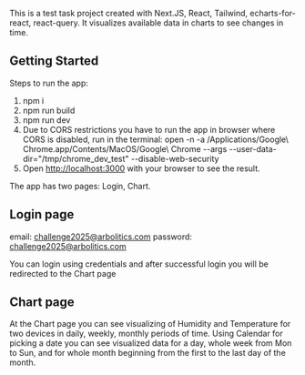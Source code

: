 This is a test task project created with Next.JS, React, Tailwind, echarts-for-react, react-query.
It visualizes available data in charts to see changes in time.

## Getting Started

Steps to run the app:
1) npm i 
2) npm run build
3) npm run dev
4) Due to CORS restrictions you have to run the app in browser where CORS is disabled, run in the terminal:
open -n -a /Applications/Google\ Chrome.app/Contents/MacOS/Google\ Chrome --args --user-data-dir="/tmp/chrome_dev_test" --disable-web-security
5) Open [http://localhost:3000](http://localhost:3000) with your browser to see the result.

The app has two pages: Login, Chart.
## Login page

email: challenge2025@arbolitics.com
password: challenge2025@arbolitics.com

You can login using credentials and after successful login you will be redirected to the Chart page

## Chart page

At the Chart page you can see visualizing of Humidity and Temperature for two devices in daily, weekly, monthly
periods of time. Using Calendar for picking a date you can see visualized data for a day, whole week from Mon to Sun,
and for whole month beginning from the first to the last day of the month.
